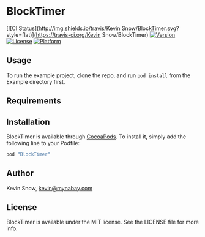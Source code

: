 # BlockTimer

[![CI Status](http://img.shields.io/travis/Kevin Snow/BlockTimer.svg?style=flat)](https://travis-ci.org/Kevin Snow/BlockTimer)
[![Version](https://img.shields.io/cocoapods/v/BlockTimer.svg?style=flat)](http://cocoapods.org/pods/BlockTimer)
[![License](https://img.shields.io/cocoapods/l/BlockTimer.svg?style=flat)](http://cocoapods.org/pods/BlockTimer)
[![Platform](https://img.shields.io/cocoapods/p/BlockTimer.svg?style=flat)](http://cocoapods.org/pods/BlockTimer)

## Usage

To run the example project, clone the repo, and run `pod install` from the Example directory first.

## Requirements

## Installation

BlockTimer is available through [CocoaPods](http://cocoapods.org). To install
it, simply add the following line to your Podfile:

```ruby
pod "BlockTimer"
```

## Author

Kevin Snow, kevin@mynabay.com

## License

BlockTimer is available under the MIT license. See the LICENSE file for more info.

